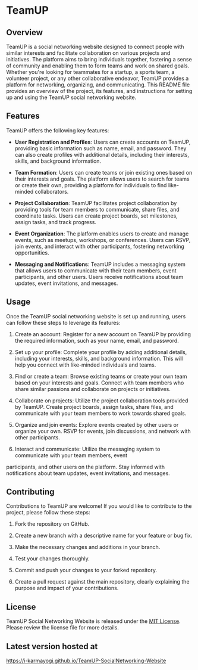 # TeamUP

## Overview
TeamUP is a social networking website designed to connect people with similar interests and facilitate collaboration on various projects and initiatives. The platform aims to bring individuals together, fostering a sense of community and enabling them to form teams and work on shared goals. Whether you're looking for teammates for a startup, a sports team, a volunteer project, or any other collaborative endeavor, TeamUP provides a platform for networking, organizing, and communicating. This README file provides an overview of the project, its features, and instructions for setting up and using the TeamUP social networking website.

## Features
TeamUP offers the following key features:

- **User Registration and Profiles**: Users can create accounts on TeamUP, providing basic information such as name, email, and password. They can also create profiles with additional details, including their interests, skills, and background information.

- **Team Formation**: Users can create teams or join existing ones based on their interests and goals. The platform allows users to search for teams or create their own, providing a platform for individuals to find like-minded collaborators.

- **Project Collaboration**: TeamUP facilitates project collaboration by providing tools for team members to communicate, share files, and coordinate tasks. Users can create project boards, set milestones, assign tasks, and track progress.

- **Event Organization**: The platform enables users to create and manage events, such as meetups, workshops, or conferences. Users can RSVP, join events, and interact with other participants, fostering networking opportunities.

- **Messaging and Notifications**: TeamUP includes a messaging system that allows users to communicate with their team members, event participants, and other users. Users receive notifications about team updates, event invitations, and messages.

## Usage
Once the TeamUP social networking website is set up and running, users can follow these steps to leverage its features:

1. Create an account: Register for a new account on TeamUP by providing the required information, such as your name, email, and password.

2. Set up your profile: Complete your profile by adding additional details, including your interests, skills, and background information. This will help you connect with like-minded individuals and teams.

3. Find or create a team: Browse existing teams or create your own team based on your interests and goals. Connect with team members who share similar passions and collaborate on projects or initiatives.

4. Collaborate on projects: Utilize the project collaboration tools provided by TeamUP. Create project boards, assign tasks, share files, and communicate with your team members to work towards shared goals.

5. Organize and join events: Explore events created by other users or organize your own. RSVP for events, join discussions, and network with other participants.

6. Interact and communicate: Utilize the messaging system to communicate with your team members, event

 participants, and other users on the platform. Stay informed with notifications about team updates, event invitations, and messages.

## Contributing
Contributions to TeamUP are welcome! If you would like to contribute to the project, please follow these steps:

1. Fork the repository on GitHub.

2. Create a new branch with a descriptive name for your feature or bug fix.

3. Make the necessary changes and additions in your branch.

4. Test your changes thoroughly.

5. Commit and push your changes to your forked repository.

6. Create a pull request against the main repository, clearly explaining the purpose and impact of your contributions.

## License
TeamUP Social Networking Website is released under the [MIT License](LICENSE). Please review the license file for more details.

## Latest version hosted at
https://i-karmayogi.github.io/TeamUP-SocialNetworking-Website 
